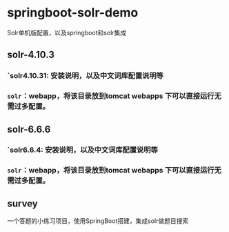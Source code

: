 # springboot-solr-demo
Solr单机版配置，以及springboot和solr集成

## solr-4.10.3 

### `solr4.10.31: 安装说明，以及中文词库配置说明等

### `solr`：webapp，将该目录放到tomcat webapps 下可以直接运行无需过多配置。


## solr-6.6.6 

### `solr6.6.4: 安装说明，以及中文词库配置说明等

### `solr`：webapp，将该目录放到tomcat webapps 下可以直接运行无需过多配置。


## survey 

一个答题的小练习项目，使用SpringBoot搭建，集成solr做题目搜索
